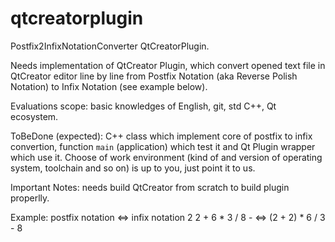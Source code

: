 # qtcreatorplugin

Postfix2InfixNotationConverter QtCreatorPlugin.

Needs implementation of QtCreator Plugin, which convert opened text file in QtCreator editor line by line from Postfix Notation (aka Reverse Polish Notation) to Infix Notation (see example below).

Evaluations scope: basic knowledges of English, git, std C++, Qt ecosystem.

ToBeDone (expected): C++ class which implement core of postfix to infix convertion, function `main` (application) which test it and Qt Plugin wrapper which use it.
Choose of work environment (kind of and version of operating system, toolchain and so on) is up to you, just point it to us.

Important Notes: needs build QtCreator from scratch to build plugin properlly.

Example:
    postfix notation	<=>   infix notation
    2 2 + 6 * 3 / 8 - 	<=> (2 + 2) * 6 / 3 - 8
